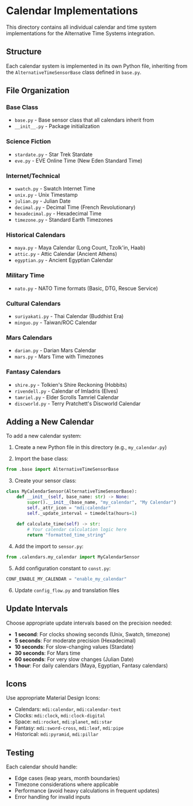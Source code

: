 # Calendar Implementations

This directory contains all individual calendar and time system implementations for the Alternative Time Systems integration.

## Structure

Each calendar system is implemented in its own Python file, inheriting from the `AlternativeTimeSensorBase` class defined in `base.py`.

## File Organization

### Base Class
- `base.py` - Base sensor class that all calendars inherit from
- `__init__.py` - Package initialization

### Science Fiction
- `stardate.py` - Star Trek Stardate
- `eve.py` - EVE Online Time (New Eden Standard Time)

### Internet/Technical
- `swatch.py` - Swatch Internet Time
- `unix.py` - Unix Timestamp
- `julian.py` - Julian Date
- `decimal.py` - Decimal Time (French Revolutionary)
- `hexadecimal.py` - Hexadecimal Time
- `timezone.py` - Standard Earth Timezones

### Historical Calendars
- `maya.py` - Maya Calendar (Long Count, Tzolk'in, Haab)
- `attic.py` - Attic Calendar (Ancient Athens)
- `egyptian.py` - Ancient Egyptian Calendar

### Military Time
- `nato.py` - NATO Time formats (Basic, DTG, Rescue Service)

### Cultural Calendars
- `suriyakati.py` - Thai Calendar (Buddhist Era)
- `minguo.py` - Taiwan/ROC Calendar

### Mars Calendars
- `darian.py` - Darian Mars Calendar
- `mars.py` - Mars Time with Timezones

### Fantasy Calendars
- `shire.py` - Tolkien's Shire Reckoning (Hobbits)
- `rivendell.py` - Calendar of Imladris (Elves)
- `tamriel.py` - Elder Scrolls Tamriel Calendar
- `discworld.py` - Terry Pratchett's Discworld Calendar

## Adding a New Calendar

To add a new calendar system:

1. Create a new Python file in this directory (e.g., `my_calendar.py`)

2. Import the base class:
```python
from .base import AlternativeTimeSensorBase
```

3. Create your sensor class:
```python
class MyCalendarSensor(AlternativeTimeSensorBase):
    def __init__(self, base_name: str) -> None:
        super().__init__(base_name, "my_calendar", "My Calendar")
        self._attr_icon = "mdi:calendar"
        self._update_interval = timedelta(hours=1)
    
    def calculate_time(self) -> str:
        # Your calendar calculation logic here
        return "formatted_time_string"
```

4. Add the import to `sensor.py`:
```python
from .calendars.my_calendar import MyCalendarSensor
```

5. Add configuration constant to `const.py`:
```python
CONF_ENABLE_MY_CALENDAR = "enable_my_calendar"
```

6. Update `config_flow.py` and translation files

## Update Intervals

Choose appropriate update intervals based on the precision needed:
- **1 second**: For clocks showing seconds (Unix, Swatch, timezone)
- **5 seconds**: For moderate precision (Hexadecimal)
- **10 seconds**: For slow-changing values (Stardate)
- **30 seconds**: For Mars time
- **60 seconds**: For very slow changes (Julian Date)
- **1 hour**: For daily calendars (Maya, Egyptian, Fantasy calendars)

## Icons

Use appropriate Material Design Icons:
- Calendars: `mdi:calendar`, `mdi:calendar-text`
- Clocks: `mdi:clock`, `mdi:clock-digital`
- Space: `mdi:rocket`, `mdi:planet`, `mdi:star`
- Fantasy: `mdi:sword-cross`, `mdi:leaf`, `mdi:pipe`
- Historical: `mdi:pyramid`, `mdi:pillar`

## Testing

Each calendar should handle:
- Edge cases (leap years, month boundaries)
- Timezone considerations where applicable
- Performance (avoid heavy calculations in frequent updates)
- Error handling for invalid inputs
